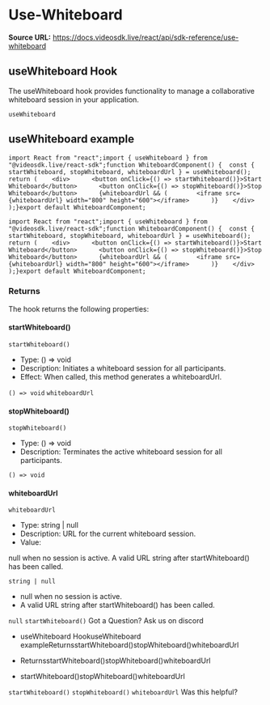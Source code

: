 # Use-Whiteboard

**Source URL:** https://docs.videosdk.live/react/api/sdk-reference/use-whiteboard

## useWhiteboard Hook​

The useWhiteboard hook provides functionality to manage a collaborative whiteboard session in your application.

`useWhiteboard`
## useWhiteboard example​

```
import React from "react";import { useWhiteboard } from "@videosdk.live/react-sdk";function WhiteboardComponent() {  const { startWhiteboard, stopWhiteboard, whiteboardUrl } = useWhiteboard();  return (    <div>      <button onClick={() => startWhiteboard()}>Start Whiteboard</button>      <button onClick={() => stopWhiteboard()}>Stop Whiteboard</button>      {whiteboardUrl && (        <iframe src={whiteboardUrl} width="800" height="600"></iframe>      )}    </div>  );}export default WhiteboardComponent;
```

`import React from "react";import { useWhiteboard } from "@videosdk.live/react-sdk";function WhiteboardComponent() {  const { startWhiteboard, stopWhiteboard, whiteboardUrl } = useWhiteboard();  return (    <div>      <button onClick={() => startWhiteboard()}>Start Whiteboard</button>      <button onClick={() => stopWhiteboard()}>Stop Whiteboard</button>      {whiteboardUrl && (        <iframe src={whiteboardUrl} width="800" height="600"></iframe>      )}    </div>  );}export default WhiteboardComponent;`
### Returns​

The hook returns the following properties:

#### startWhiteboard()​

`startWhiteboard()`
- Type: () => void
- Description: Initiates a whiteboard session for all participants.
- Effect: When called, this method generates a whiteboardUrl.

`() => void`
`whiteboardUrl`
#### stopWhiteboard()​

`stopWhiteboard()`
- Type: () => void
- Description: Terminates the active whiteboard session for all participants.

`() => void`
#### whiteboardUrl​

`whiteboardUrl`
- Type: string | null
- Description: URL for the current whiteboard session.
- Value:

null when no session is active.
A valid URL string after startWhiteboard() has been called.

`string | null`
- null when no session is active.
- A valid URL string after startWhiteboard() has been called.

`null`
`startWhiteboard()`
Got a Question? Ask us on discord

- useWhiteboard HookuseWhiteboard exampleReturnsstartWhiteboard()stopWhiteboard()whiteboardUrl

- ReturnsstartWhiteboard()stopWhiteboard()whiteboardUrl

- startWhiteboard()stopWhiteboard()whiteboardUrl

`startWhiteboard()`
`stopWhiteboard()`
`whiteboardUrl`
Was this helpful?
